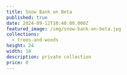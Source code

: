 ```yaml
---
title: Snow Bank on Beta
published: true
date: 2024-09-12T10:40:00.000Z
featured_image: /img/snow-bank-on-beta.jpg
collections:
  - trees-and-woods
height: 24
width: 18
description: private collection
price: 0
---
```

